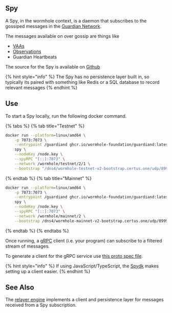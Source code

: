 Spy
----

A Spy, in the wormhole context, is a daemon that subscribes to the gossiped messages in the [Guardian Network](./guardian.md). 

The messages available on over gossip are things like 

- [VAAs](./vaa.md) 
- [Observations](../glossary.md#observation) 
- Guardian Heartbeats

The source for the Spy is available on [Github](https://github.com/wormhole-foundation/wormhole/blob/main/node/cmd/spy/spy.go)

{% hint style="info" %}
The Spy has no persistence layer built in, so typically its paired with something like Redis or a SQL database to record relevant messages
{% endhint %}


## Use

To start a Spy locally, run the following docker command.  

{% tabs %} 
{% tab title="Testnet" %} 

```sh
docker run --platform=linux/amd64 \
    -p 7073:7073 \
    --entrypoint /guardiand ghcr.io/wormhole-foundation/guardiand:latest \
    spy \
    --nodeKey /node.key \
    --spyRPC "[::]:7073" \
    --network /wormhole/testnet/2/1 \
    --bootstrap "/dns4/wormhole-testnet-v2-bootstrap.certus.one/udp/8999/quic/p2p/12D3KooWAkB9ynDur1Jtoa97LBUp8RXdhzS5uHgAfdTquJbrbN7i,/dns4/t-guardian-01.nodes.stable.io/udp/8999/quic/p2p/12D3KooWCW3LGUtkCVkHZmVSZHzL3C4WRKWfqAiJPz1NR7dT9Bxh,/dns4/t-guardian-02.nodes.stable.io/udp/8999/quic/p2p/12D3KooWJXA6goBCiWM8ucjzc4jVUBSqL9Rri6UpjHbkMPErz5zK" 
```

{% endtab %}
{% tab title="Mainnet" %} 

```sh
docker run --platform=linux/amd64 \
    -p 7073:7073 \
    --entrypoint /guardiand ghcr.io/wormhole-foundation/guardiand:latest \
    spy \
    --nodeKey /node.key \
    --spyRPC "[::]:7073" \
    --network /wormhole/mainnet/2 \
    --bootstrap /dns4/wormhole-mainnet-v2-bootstrap.certus.one/udp/8999/quic/p2p/12D3KooWQp644DK27fd3d4Km3jr7gHiuJJ5ZGmy8hH4py7fP4FP7,/dns4/wormhole-v2-mainnet-bootstrap.xlabs.xyz/udp/8999/quic/p2p/12D3KooWNQ9tVrcb64tw6bNs2CaNrUGPM7yRrKvBBheQ5yCyPHKC
```

{% endtab %}
{% endtabs %}

Once running, a [gRPC](https://grpc.io/) client (i.e. your program) can subscribe to a filtered stream of messages. 

To generate a client for the gRPC service use [this proto spec file](https://github.com/wormhole-foundation/wormhole/blob/main/proto/spy/v1/spy.proto).

{% hint style="info" %}
If using JavaScript/TypeScript, the [Spydk](https://www.npmjs.com/package/@certusone/wormhole-spydk) makes setting up a client easier.
{% endhint %}


## See Also


The [relayer engine](https://github.com/wormhole-foundation/relayer-engine) implements a client and persistence layer for messages received from a Spy subscription. 

